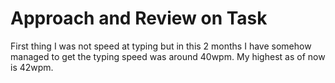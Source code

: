 # Approach and Review on Task 
First thing I was not speed at typing but in this 2 months I have somehow managed to get the typing speed was around 40wpm. My highest as of now is 42wpm. 
